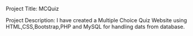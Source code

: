 Project Title: MCQuiz

Project Description:
    I have created a Multiple Choice Quiz Website using HTML,CSS,Bootstrap,PHP and MySQL for handling dats from database.
